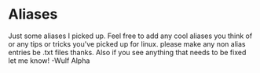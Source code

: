 # Aliases
Just some aliases I picked up.
Feel free to add any cool aliases you think of
or any tips or tricks you've picked up for linux.
please make any non alias entries be .txt files thanks.
Also if you see anything that needs to be fixed let me know!
-Wulf Alpha
